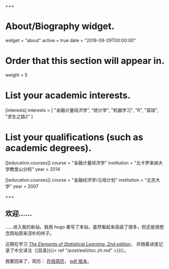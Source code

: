+++
# About/Biography widget.
widget = "about"
active = true
date = "2018-09-29T00:00:00"

# Order that this section will appear in.
weight = 5

# List your academic interests.
[interests]
  interests = [
    "金融计量经济学",
    "统计学",
    "机器学习",
    "R",
    "篮球",
    "求生之路2"
  ]

# List your qualifications (such as academic degrees).
[[education.courses]]
  course = "金融计量经济学"
  institution = "北卡罗来纳大学教堂山分校"
  year = 2014

[[education.courses]]
  course = "金融经济学/元培计划"
  institution = "北京大学"
  year = 2007
 
+++

## 欢迎……

……进入我的新站。我用 hugo 重写了本站，虽然看起来高级了很多，但还是很想念网站原来淳朴的样子。

近期在学习
[*The Elements of Statistical Learning, 2nd edition*](https://web.stanford.edu/~hastie/ElemStatLearn/)，
并随着进度记录了中文译注（[目录]({{< ref "/post/eslii/toc.zh.md" >}})）。

我要回来了，简历：
[在线简历](http://guansong.wang/resume/resume_zh.html)，
[pdf 版本](http://public.guansong.wang/resume/resume_wangguansong_2018-10_zh.pdf)。

